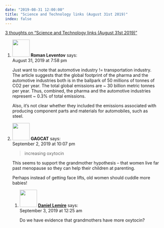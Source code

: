 ```yaml
---
date: "2019-08-31 12:00:00"
title: "Science and Technology links (August 31st 2019)"
index: false
---
```


[3 thoughts on &ldquo;Science and Technology links (August 31st 2019)&rdquo;](/lemire/blog/2019/08-31-science-and-technology-links-august-31st-2019)

<ol class="comment-list">
<li id="comment-425830" class="comment even thread-even depth-1">
<div class="comment-author vcard">
<img alt src="https://secure.gravatar.com/avatar/4bafdfdb4a8ff3e836171de1f7030233?s=56&#038;d=mm&#038;r=g" srcset="https://secure.gravatar.com/avatar/4bafdfdb4a8ff3e836171de1f7030233?s=112&#038;d=mm&#038;r=g 2x" class="avatar avatar-56 photo" height="56" width="56" decoding="async" /> <b class="fn">Roman Leventov</b> <span class="says">says:</span> </div>
<div class="comment-metadata"><time datetime="2019-08-31T19:58:11+00:00">August 31, 2019 at 7:58 pm</time></a> </div>
<div class="comment-content">
<p>Just want to note that automotive industry != transportation industry. The article suggests that the global footprint of the pharma and the automotive industries both is in the ballpark of 50 millions of tonnes of CO2 per year. The total global emissions are ~ 30 billion metric tonnes per year. Thus, combined, the pharma and the automotive industries represent ~ 0.3% of total emissions.</p>
<p>Also, it&rsquo;s not clear whether they included the emissions associated with producing component parts and materials for automobiles, such as steel.</p>
</div>
</li>
<li id="comment-426037" class="comment odd alt thread-odd thread-alt depth-1 parent">
<div class="comment-author vcard">
<img alt src="https://secure.gravatar.com/avatar/d6dbc28418ad847ad320bccabe78b4ae?s=56&#038;d=mm&#038;r=g" srcset="https://secure.gravatar.com/avatar/d6dbc28418ad847ad320bccabe78b4ae?s=112&#038;d=mm&#038;r=g 2x" class="avatar avatar-56 photo" height="56" width="56" decoding="async" /> <b class="fn">GAGCAT</b> <span class="says">says:</span> </div>
<div class="comment-metadata"><time datetime="2019-09-02T22:07:40+00:00">September 2, 2019 at 10:07 pm</time></a> </div>
<div class="comment-content">
<blockquote><p>
increasing oxytocin
</p></blockquote>
<p>This seems to support the grandmother hypothesis &#8211; that women live far past menopause so they can help their children at parenting.</p>
<p>Perhaps instead of getting face lifts, old women should cuddle more babies!</p>
</div>
<ol class="children">
<li id="comment-426050" class="comment byuser comment-author-lemire bypostauthor even depth-2">
<div class="comment-author vcard">
<img alt src="https://secure.gravatar.com/avatar/2ca999bef9535950f5b84281a4dab006?s=56&#038;d=mm&#038;r=g" srcset="https://secure.gravatar.com/avatar/2ca999bef9535950f5b84281a4dab006?s=112&#038;d=mm&#038;r=g 2x" class="avatar avatar-56 photo" height="56" width="56" loading="lazy" decoding="async" /> <b class="fn"><a href="https://lemire.me/en/" class="url" rel="ugc">Daniel Lemire</a></b> <span class="says">says:</span> </div>
<div class="comment-metadata"><time datetime="2019-09-03T00:25:59+00:00">September 3, 2019 at 12:25 am</time></a> </div>
<div class="comment-content">
<p>Do we have evidence that grandmothers have more oxytocin?</p>
</div>
</li>
</ol>
</li>
</ol>
